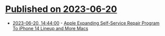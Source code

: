 # [Published on 2023-06-20](index.md)

* [2023-06-20, 14:44:00](https://apple.slashdot.org/story/23/06/20/1445206/apple-expanding-self-service-repair-program-to-iphone-14-lineup-and-more-macs?utm_source=rss1.0mainlinkanon&utm_medium=feed) - [Apple Expanding Self-Service Repair Program To iPhone 14 Lineup and More Macs](https://apple.slashdot.org/story/23/06/20/1445206/apple-expanding-self-service-repair-program-to-iphone-14-lineup-and-more-macs?utm_source=rss1.0mainlinkanon&utm_medium=feed)
